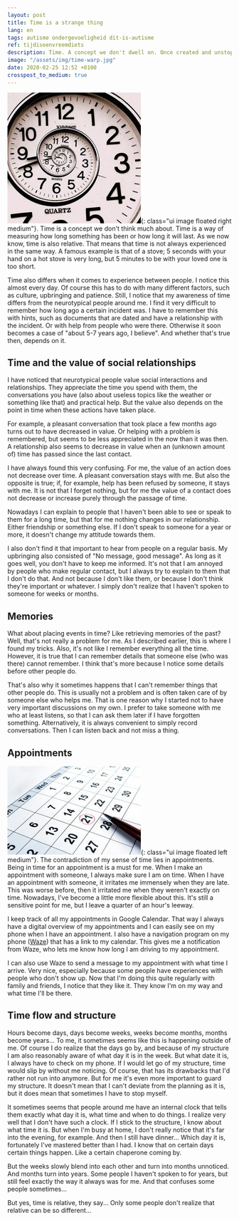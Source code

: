 ```yaml
---
layout: post
title: Time is a strange thing
lang: en
tags: autisme ondergevoeligheid dit-is-autisme
ref: tijdiseenvreemdiets
description: Time. A concept we don't dwell on. Once created and unstoppable ever since. But the experience of the passage of time is more personal than you might think.
image: "/assets/img/time-warp.jpg"
date: 2020-02-25 12:52 +0100
crosspost_to_medium: true
---
```

![Time is relative](/assets/img/time-warp.jpg){: class="ui image floated right medium"}.
Time is a concept we don't think much about. Time is a way of measuring how long something has been or how long it will last. As we now know, time is also relative. That means that time is not always experienced in the same way. A famous example is that of a stove; 5 seconds with your hand on a hot stove is very long, but 5 minutes to be with your loved one is too short.

Time also differs when it comes to experience between people. I notice this almost every day. Of course this has to do with many different factors, such as culture, upbringing and patience. Still, I notice that my awareness of time differs from the neurotypical people around me. I find it very difficult to remember how long ago a certain incident was. I have to remember this with hints, such as documents that are dated and have a relationship with the incident. Or with help from people who were there. Otherwise it soon becomes a case of "about 5-7 years ago, I believe". And whether that's true then, depends on it.

## Time and the value of social relationships
I have noticed that neurotypical people value social interactions and relationships. They appreciate the time you spend with them, the conversations you have (also about useless topics like the weather or something like that) and practical help. But the value also depends on the point in time when these actions have taken place.

For example, a pleasant conversation that took place a few months ago turns out to have decreased in value. Or helping with a problem is remembered, but seems to be less appreciated in the now than it was then. A relationship also seems to decrease in value when an (unknown amount of) time has passed since the last contact.

I have always found this very confusing. For me, the value of an action does not decrease over time. A pleasant conversation stays with me. But also the opposite is true; if, for example, help has been refused by someone, it stays with me. It is not that I forget nothing, but for me the value of a contact does not decrease or increase purely through the passage of time.

Nowadays I can explain to people that I haven't been able to see or speak to them for a long time, but that for me nothing changes in our relationship. Either friendship or something else. If I don't speak to someone for a year or more, it doesn't change my attitude towards them.

I also don't find it that important to hear from people on a regular basis. My upbringing also consisted of "No message, good message". As long as it goes well, you don't have to keep me informed. It's not that I am annoyed by people who make regular contact, but I always try to explain to them that I don't do that. And not because I don't like them, or because I don't think they're important or whatever. I simply don't realize that I haven't spoken to someone for weeks or months.

## Memories
What about placing events in time? Like retrieving memories of the past? Well, that's not really a problem for me. As I described earlier, this is where I found my tricks. Also, it's not like I remember everything all the time. However, it is true that I can remember details that someone else (who was there) cannot remember. I think that's more because I notice some details before other people do.

That's also why it sometimes happens that I can't remember things that other people do. This is usually not a problem and is often taken care of by someone else who helps me. That is one reason why I started not to have very important discussions on my own. I prefer to take someone with me who at least listens, so that I can ask them later if I have forgotten something. Alternatively, it is always convenient to simply record conversations. Then I can listen back and not miss a thing.

## Appointments
![Appointments](/assets/img/ThinkstockPhotos-492298523.jpg){: class="ui image floated left medium"}.
The contradiction of my sense of time lies in appointments. Being in time for an appointment is a must for me. When I make an appointment with someone, I always make sure I am on time. When I have an appointment with someone, it irritates me immensely when they are late. This was worse before, then it irritated me when they weren't exactly on time. Nowadays, I've become a little more flexible about this. It's still a sensitive point for me, but I leave a quarter of an hour's leeway.

I keep track of all my appointments in Google Calendar. That way I always have a digital overview of my appointments and I can easily see on my phone when I have an appointment. I also have a navigation program on my phone ([Waze](https://www.waze.com)) that has a link to my calendar. This gives me a notification from Waze, who lets me know how long I am driving to my appointment.

I can also use Waze to send a message to my appointment with what time I arrive. Very nice, especially because some people have experiences with people who don't show up. Now that I'm doing this quite regularly with family and friends, I notice that they like it. They know I'm on my way and what time I'll be there.

## Time flow and structure
Hours become days, days become weeks, weeks become months, months become years... To me, it sometimes seems like this is happening outside of me. Of course I do realize that the days go by, and because of my structure I am also reasonably aware of what day it is in the week. But what date it is, I always have to check on my phone. If I would let go of my structure, time would slip by without me noticing. Of course, that has its drawbacks that I'd rather not run into anymore. But for me it's even more important to guard my structure. It doesn't mean that I can't deviate from the planning as it is, but it does mean that sometimes I have to stop myself.

It sometimes seems that people around me have an internal clock that tells them exactly what day it is, what time and when to do things. I realize very well that I don't have such a clock. If I stick to the structure, I know about what time it is. But when I'm busy at home, I don't really notice that it's far into the evening, for example. And then I still have dinner... Which day it is, fortunately I've mastered better than I had. I know that on certain days certain things happen. Like a certain chaperone coming by.

But the weeks slowly blend into each other and turn into months unnoticed. And months turn into years. Some people I haven't spoken to for years, but still feel exactly the way it always was for me. And that confuses some people sometimes...

But yes, time is relative, they say... Only some people don't realize that relative can be so different...
